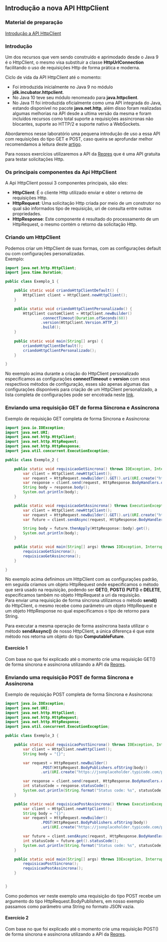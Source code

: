 ## Introdução a nova API HttpClient

### Material de preparação
[Introdução a API HttpClient](https://dev.to/andreevich/a-small-introduction-to-java-11-s-httpclient-nhj)

### Introdução
Um dos recursos que vem sendo construído e aprimodado desde o Java 9 é o HttpClient, o mesmo visa substituir a classe **HttpUrlConnection** 
facilitando o uso de requisições Http de forma prática e moderna.

Ciclo de vida da API HttpClient até o momento:
 * Foi introduzida inicialmente no Java 9 no módulo **jdk.incubator.httpclient**.
 * No Java 10 teve seu módulo renomeado para **java.httpclient**.
 * No Java 11 foi introduzida oficialmente como uma API integrada do Java, estando disponível no pacote **java.net.http**, além disso foram 
 realizadas algumas melhorias na API desde a ultima versão da mesma e foram incluídos recursos como total suporte a requisições assincronas
 não blocantes, suporte ao HTTP/2 e suporte nativo a WebSockets.

Abordaremos nesse laboratório uma pequena introdução de uso a essa API com requisições do tipo GET e POST, caso queira se aprofundar melhor 
recomendamos a leitura deste [artigo](https://golb.hplar.ch/2019/01/java-11-http-client.html).

Para nossos exercícios utilizaremos a API da [Reqres](https://reqres.in/) que é uma API gratuita para testar solicitações Http.


### Os principais componentes da Api HttpClient
A Api HttpClient possui 3 componentes principais, são eles:
 * **HttpClient**: É o cliente Http utilizado enviar e obter o retorno de requisições Http.
 * **HttpRequest**: Uma solicitação Http criada por meio de um construtor no qual são informados tipo de requisição, uri de consulta entre outras 
 propriedades.
 * **HttpResponse**: Este componente é resultado do processamento de um HttpRequest, o mesmo contém o retorno da solicitação Http.
 

### Criando um HttpClient
Podemos criar um HttpClient de suas formas, com as configurações default ou com configurações personalizadas.<br/>
Exemplo:
```java
import java.net.http.HttpClient;
import java.time.Duration;

public class Exemplo_1 {

    public static void criandoHttpClientDefault() {
        HttpClient client = HttpClient.newHttpClient();
    }

    public static void criandoHttpClientPersonalizado() {
        HttpClient customClient = HttpClient.newBuilder()
                .connectTimeout(Duration.ofSeconds(60))
                .version(HttpClient.Version.HTTP_2)
                .build();
    }
    
    public static void main(String[] args) {
        criandoHttpClientDefault();
        criandoHttpClientPersonalizado();
    }

}
```
No exemplo acima durante a criação do HttpClient personalizado especificamos as configurações **connectTimeout** e **version** com seus respectivos 
métodos de configuração, esses são apenas algumas das configurações disponíveis para criação de um HttpClient personalizado, a lista completa 
de configurações pode ser encotrada neste [link](https://docs.oracle.com/en/java/javase/11/docs/api/java.net.http/java/net/http/HttpClient.html).

### Enviando uma requisição GET de forma Síncrona e Assíncrona
Exemplo de requisição GET completa de forma Síncrona e Assíncrona:
```java
import java.io.IOException;
import java.net.URI;
import java.net.http.HttpClient;
import java.net.http.HttpRequest;
import java.net.http.HttpResponse;
import java.util.concurrent.ExecutionException;

public class Exemplo_2 {

    public static void requisicaoGetSincrona() throws IOException, InterruptedException {
        var client = HttpClient.newHttpClient();
        var request = HttpRequest.newBuilder().GET().uri(URI.create("https://jsonplaceholder.typicode.com/posts/1")).build();
        var response = client.send(request, HttpResponse.BodyHandlers.ofString());
        String body = response.body();
        System.out.println(body);
    }

    public static void requisicaoGetAssincrona() throws ExecutionException, InterruptedException {
        var client = HttpClient.newHttpClient();
        var request = HttpRequest.newBuilder().GET().uri(URI.create("https://jsonplaceholder.typicode.com/posts/1")).build();
        var future = client.sendAsync(request, HttpResponse.BodyHandlers.ofString());

        String body = future.thenApply(HttpResponse::body).get();
        System.out.println(body);
    }

    public static void main(String[] args) throws IOException, InterruptedException, ExecutionException {
        requisicaoGetSincrona();
        requisicaoGetAssincrona();
    }

}
```
No exemplo acima definimos um HttpClient com as configurações padrão, em seguida criamos um objeto HttpRequest onde especificamos o método que será usado na requisição, podendo 
ser **GET()**, **POST()** **PUT()** e **DELETE**, especificamos também no objeto HttpRequest a uri da requisição.<br/>
Para enviar uma requisição de forma síncrona utilizamos o método **send()** do HttpClient, o mesmo recebe como parâmetro um objeto HttpRequest e um objeto HttpResponse no qual 
especificamos o tipo de retorno para String.

Para executar a mesma operação de forma assíncrona basta utilizar o método **sendAssync()** de nosso HttpClient, a única diferença é que este método nos retorna um objeto do tipo 
**ComputableFuture**.<br/>

#### Exercício 1
Com base no que foi explicado até o momento crie uma requisição GET() de forma síncrona e assíncrona utilizando a API da 
[Reqres](https://reqres.in/).


### Enviando uma requisição POST de forma Síncrona e Assíncrona
Exemplo de requisição POST completa de forma Síncrona e Assíncrona:
```java
import java.io.IOException;
import java.net.URI;
import java.net.http.HttpClient;
import java.net.http.HttpRequest;
import java.net.http.HttpResponse;
import java.util.concurrent.ExecutionException;

public class Exemplo_3 {

    public static void requisicaoPostSincrona() throws IOException, InterruptedException {
        var client = HttpClient.newHttpClient();
        String body = "{}";

        var request = HttpRequest.newBuilder()
                .POST(HttpRequest.BodyPublishers.ofString(body))
                .uri(URI.create("https://jsonplaceholder.typicode.com/posts")).build();

        var response = client.send(request, HttpResponse.BodyHandlers.ofString());
        int statusCode = response.statusCode();
        System.out.println(String.format("Status code: %s", statusCode));
    }

    public static void requisicaoPostAssincrona() throws ExecutionException, InterruptedException {
        var client = HttpClient.newHttpClient();
        String body = "{}";
        var request = HttpRequest.newBuilder()
                .POST(HttpRequest.BodyPublishers.ofString(body))
                .uri(URI.create("https://jsonplaceholder.typicode.com/posts")).build();

        var future = client.sendAsync(request, HttpResponse.BodyHandlers.ofString());
        int statusCode = future.get().statusCode();
        System.out.println(String.format("Status code: %s", statusCode));
    }

    public static void main(String[] args) throws IOException, InterruptedException, ExecutionException {
        requisicaoPostSincrona();
        requisicaoPostAssincrona();
    }


}
```
Como podemos ver neste exemplo uma requisição do tipo POST recebe um argumento do tipo HttpRequest.BodyPublishers, em nosso exemplo 
passamos como parâmetro uma String no formato JSON vazia.

#### Exercício 2
Com base no que foi explicado até o momento crie uma requisição POST() de forma síncrona e assíncrona utilizando a API da 
[Reqres](https://reqres.in/). 